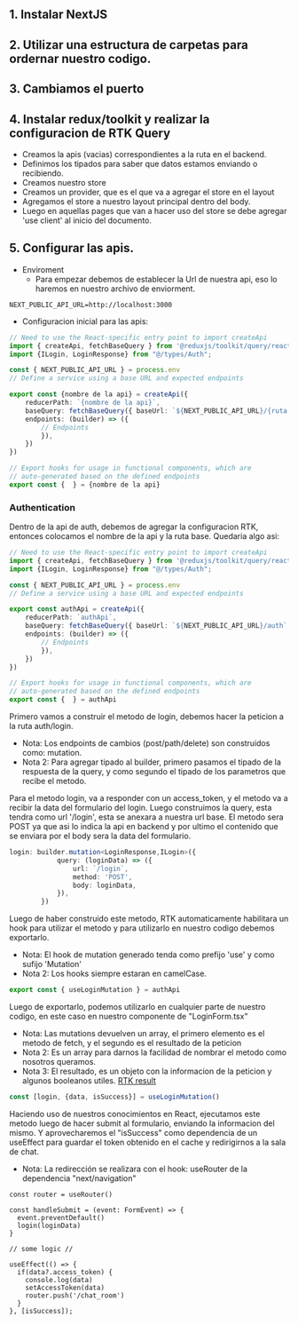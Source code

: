 ## 1. Instalar NextJS

## 2. Utilizar una estructura de carpetas para ordernar nuestro codigo.

## 3. Cambiamos el puerto

## 4. Instalar redux/toolkit y realizar la configuracion de RTK Query

- Creamos la apis (vacias) correspondientes a la ruta en el backend.
- Definimos los tipados para saber que datos estamos enviando o recibiendo.
- Creamos nuestro store
- Creamos un provider, que es el que va a agregar el store en el layout
- Agregamos el store a nuestro layout principal dentro del body.
- Luego en aquellas pages que van a hacer uso del store se debe agregar 'use client' al inicio del documento.

## 5. Configurar las apis.

- Enviroment
  - Para empezar debemos de establecer la Url de nuestra api, eso lo haremos en nuestro archivo de enviorment.
~~~dotenv
NEXT_PUBLIC_API_URL=http://localhost:3000
~~~
- Configuracion inicial para las apis:
~~~ts
// Need to use the React-specific entry point to import createApi
import { createApi, fetchBaseQuery } from '@reduxjs/toolkit/query/react'
import {ILogin, LoginResponse} from "@/types/Auth";

const { NEXT_PUBLIC_API_URL } = process.env
// Define a service using a base URL and expected endpoints

export const {nombre de la api} = createApi({
    reducerPath: `{nombre de la api}`,
    baseQuery: fetchBaseQuery({ baseUrl: `${NEXT_PUBLIC_API_URL}/{ruta base de la api}` }),
    endpoints: (builder) => ({
        // Endpoints
        }),
    })
})

// Export hooks for usage in functional components, which are
// auto-generated based on the defined endpoints
export const {  } = {nombre de la api}
~~~
### Authentication

Dentro de la api de auth, debemos de agregar la configuracion RTK, entonces colocamos el nombre de la api y la ruta base. Quedaria algo asi:
~~~ts
// Need to use the React-specific entry point to import createApi
import { createApi, fetchBaseQuery } from '@reduxjs/toolkit/query/react'
import {ILogin, LoginResponse} from "@/types/Auth";

const { NEXT_PUBLIC_API_URL } = process.env
// Define a service using a base URL and expected endpoints

export const authApi = createApi({
    reducerPath: `authApi`,
    baseQuery: fetchBaseQuery({ baseUrl: `${NEXT_PUBLIC_API_URL}/auth` }),
    endpoints: (builder) => ({
        // Endpoints
        }),
    })
})

// Export hooks for usage in functional components, which are
// auto-generated based on the defined endpoints
export const {  } = authApi
~~~
 
Primero vamos a construir el metodo de login,  debemos hacer la peticion a la ruta auth/login.
* Nota: Los endpoints de cambios (post/path/delete) son construidos como: mutation.
* Nota 2: Para agregar tipado al builder, primero pasamos el tipado de la respuesta de la query, y como segundo el tipado de los parametros que recibe el metodo.

Para el metodo login, va a responder con un access_token, y el metodo va a recibir la data del formulario del login.
Luego construimos la query, esta tendra como url '/login', esta se anexara a nuestra url base. El metodo sera POST ya que asi lo indica la api en backend y por ultimo el contenido que se enviara por el body sera la data del formulario. 
~~~ts
login: builder.mutation<LoginResponse,ILogin>({
            query: (loginData) => ({
                url: `/login`,
                method: 'POST',
                body: loginData,
            }),
        })
~~~
Luego de haber construido este metodo, RTK automaticamente habilitara un hook para utilizar el metodo y para utilizarlo en nuestro codigo debemos exportarlo.

* Nota: El hook de mutation generado tenda como prefijo 'use' y como sufijo 'Mutation'
* Nota 2: Los hooks siempre estaran en camelCase.

~~~ts
export const { useLoginMutation } = authApi
~~~

Luego de exportarlo, podemos utilizarlo en cualquier parte de nuestro codigo, en este caso en nuestro componente de "LoginForm.tsx"
* Nota: Las mutations devuelven un array, el primero elemento es el metodo de fetch, y el segundo es el resultado de la peticion
* Nota 2: Es un array para darnos la facilidad de nombrar el metodo como nosotros queramos.
* Nota 3: El resultado, es un objeto con la informacion de la peticion y algunos booleanos utiles. [RTK result](https://redux-toolkit.js.org/rtk-query/usage/queries#frequently-used-query-hook-return-values)

~~~ts
const [login, {data, isSuccess}] = useLoginMutation()
~~~

Haciendo uso de nuestros conocimientos en React, ejecutamos este metodo luego de hacer submit al formulario, enviando la informacion del mismo.
Y aprovecharemos el "isSuccess" como dependencia de un useEffect para guardar el token obtenido en el cache y redirigirnos a la sala de chat.
* Nota: La redirección se realizara con el hook: useRouter de la dependencia "next/navigation"

~~~tsx
const router = useRouter()

const handleSubmit = (event: FormEvent) => {
  event.preventDefault()
  login(loginData)
}

// some logic //

useEffect(() => {
  if(data?.access_token) {
    console.log(data)
    setAccessToken(data)
    router.push('/chat_room')
  }
}, [isSuccess]);
~~~




